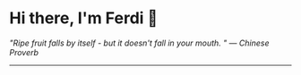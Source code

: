 <h1>Hi there, I'm Ferdi 👋</h1>

<p><em>
  "Ripe fruit falls by itself - but it doesn't fall in your mouth. " — Chinese Proverb
</em></p>

---
